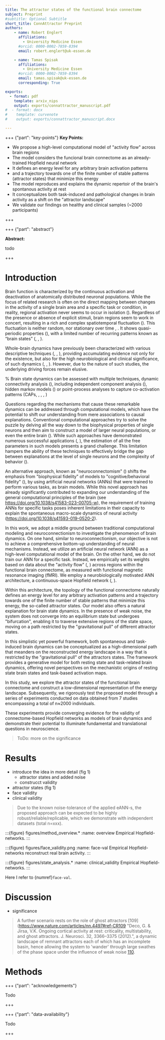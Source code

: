 ```yaml
---
title: The attractor states of the functional brain connectome
subject: Preprint
#subtitle: Optional Subtitle
short_title: ConnAttractor Preprint
authors:
    - name: Robert Englert
      affiliations:
        - University Medicine Essen
      #orcid: 0000-0002-7859-8394
      email: robert.englert@uk-essen.de

    - name: Tamas Spisak
      affiliations:
        - University Medicine Essen
      #orcid: 0000-0002-7859-8394
      email: tamas.spisak@uk-essen.de
      corresponding: True

exports:
  - format: pdf
    template: arxiv_nips
    output: exports/connattractor_manuscript.pdf
#  - format: docx
#    template: curvenote
#    output: exports/connattractor_manuscript.docx

---
```

+++ {"part": "key-points"}
**Key Points:**

- We propose a high-level computational model of "activity flow" across brain regions
- The model considers the funcional brain connectome as an already-trained Hopfield neural network
- It defines an energy level for any arbitrary brain activation patterns
- and a trajectory towards one of the finite number of stable patterns (attractor states) that minimize this energy
- The model reproduces and explains the dynamic repertoir of the brain's spontanous activity at rest
- It conceptualizes both task-induced and pathological changes in brain activity as a shift on the "attractor landscape"
- We validate our findings on healthy and clinical samples (~2000 participants)

+++

+++ {"part": "abstract"}

**Abstract:**

todo

+++

# Introduction

Brain function is characterized by the continuous activation and deactivation of anatomically distributed neuronal populations.
While the focus of related research is often on the direct mapping between changes in the activity of a single brain area and a specific task or condition, in reality, regional activation never seems to occur in isolation ([](https://doi.org/10.1038/nn.4502)).
Regardless of the presence or absence of explicit stimuli, brain regions seem to work in concert, resulting in a rich and complex spatiotemporal fluctuation ([](https://doi.org/10.1016/j.cub.2019.06.017)). 
This fluctuation is neither random, nor stationary over time [](https://doi.org/10.1073/pnas.1216856110), [](https://doi.org/10.1073/pnas.1400181111). It shows quasi-periodic properties ([](https://doi.org/10.1016/j.neuroimage.2013.09.029)), with a limited number of recurring patterns known as “brain states” ([](https://doi.org/10.1073/pnas.1705120114), [](https://doi.org/10.1073/pnas.1216856110), [](https://doi.org/10.1016/j.neuroimage.2010.05.081)).

Whole-brain dynamics have previously been characterized with various descriptive techniques ([](https://doi.org/10.1073/pnas.1121329109), [](https://doi.org/10.1073/pnas.1705120114), [](https://doi.org/10.1073/pnas.1216856110)), providing accumulating evidence not only for the existence, but also for the high neurobiological and clinical significance, of such dynamics ([](https://doi.org/10.1016/j.neuroimage.2013.05.079), [](https://doi.org/10.1073/pnas.1418031112), [](10.1038/s41467-020-18717-w)). However, due to the nature of such studies, the underlying driving forces remain elusive.

% Brain state dynamics can be assessed with multiple techniques, dynamic connectivity analysis (), including independent component analysis ([](https://doi.org/10.1073/pnas.1121329109)), hidden markov models ([](https://doi.org/10.1073/pnas.1705120114)) or point-process analyses to capture co-activation patterns (CAPs, [](https://doi.org/10.1073/pnas.1216856110), [](https://doi.org/10.1016/j.neuroimage.2015.01.057), [](https://doi.org/10.3389/fnsys.2013.00101), [](https://doi.org/10.1038/s41467-020-18717-w))

Questions regarding the mechanisms that cause these remarkable dynamics can be addressed through computational models, which have the potential to shift our understanding from mere associations to causal explanations.
Conventional computational approaches try to solve the puzzle by delving all the way down to the biophysical properties of single neurons and then aim to construct a model of larger neural populations, or even the entire brain ([](https://doi.org/10.1038/nn.4497)).
While such approaches have demonstrated numerous successful applications ([](https://doi.org/10.1038/s41593-018-0210-5), [](https://doi.org/10.1093/schbul/sby154)), the estimation of all the free parameters in such models presents a grand challenge. This limitation hampers the ability of these techniques to effectively bridge the gap between explanations at the level of single neurons and the complexity of behavior ([](https://doi.org/10.1038/nn.4497)).

An alternative approach, known as "neuroconnectomism" ([](https://doi.org/10.1038/s41583-023-00705-w)) shifts the emphasis from "biophysical fidelity" of models to "cognitive/behavioral fidelity" ([](https://doi.org/10.1038/s41593-018-0210-5)), by using artificial neural networks (ANNs) that were trained to perform various tasks, as brain models.
While this novel approach has already significantly contributed to expanding our understanding of the general computational principles of the brain (see https://doi.org/10.1038/s41583-023-00705-w), the requirement of training ANNs for specific tasks poses inherent limitations in their capacity to explain the spontaneous macro-scale dynamics of neural activity (https://doi.org/10.1038/s41593-019-0520-2).

In this work, we adopt a middle ground between traditional computational modeling and neuroconnectionism to investigate the phenomenon of brain dynamics.
On one hand, similar to neuroconnectionism, our objective is not to achieve a comprehensive bottom-up understanding of neural mechanisms. Instead, we utilize an artificial neural network (ANN) as a high-level computational model of the brain.
On the other hand, we do not train our ANN for a specific task. Instead, we empirically set its weights based on  data about the "activity flow" ([](http://dx.doi.org/10.1038/nn.4406), [](http://dx.doi.org/10.1038/s41467-017-01000-w)) across regions within the functional brain connectome, as measured with functional magnetic resonance imaging (fMRI). 
We employ a neurobiologically motivated ANN architecture, a continuous-space Hopfield network ([](https://doi.org/10.1073/pnas.79.8.2554), [](https://doi.org/10.1038/s42254-023-00595-y)).

Within this architecture, the topology of the functional connectome naturally defines an energy level for any arbitrary activation patterns and a trajectory towards one of the finite number of stable patterns that minimize this energy, the so-called attractor states.
Our model also offers a natural explanation for brain state dynamics.
In the presence of weak noise, the system does not converge into an equilibrium state but undergoes "bifurcation", enabling it to traverse extensive regions of the state space, moving on a path restricted by the "gravitational pull" of different attractor states.

In this simplistic yet powerful framework, both spontaneous and task-induced brain dynamics can be conceptualized as a high-dimensional path that meanders on the reconstructed energy landscape in a way that is restricted by the "gravitational pull" of the attractors states.
The framework provides a generative model for both resting state and task-related brain dynamics, offering novel perspectives on the mechanistic origins of resting state brain states and task-based activation maps.

In this study, we explore the attractor states of the functional brain connectome and construct a low-dimensional representation of the energy landscape.
Subsequently, we rigorously test the proposed model through a series of experiments conducted on data obtained from 7 studies encompassing a total of n≈2000 individuals.

These experiments provide converging evidence for the validity of connectome-based Hopfield networks as models of brain dynamics and demonstrate their potential to illuminate fundamental and translational questions in neuroscience.

> ToDo: more on the significance


# Results

- introduce the idea in more detail (fig 1)
  - attractor states and added noise
  - construcct validity
- attractor states (fig 1)
- face validity
- clinical validity

> Due to the known noise-tolerance of the applied eANN-s, the proposed approach can be expected to be highly robust/reliable/replicable, which we demonstrate with independent datasets (total n=xxx).


:::{figure} figures/method_overview.*
:name: overview
Empirical Hopfield-networks.
:::


:::{figure} figures/face_validity.png
:name: face-val
Empirical Hopfield-networks reconstruct real brain activity.
:::

:::{figure} figures/state_analysis.*
:name: clinical_validity
Empirical Hopfield-networks.
:::

Here I refer to {numref}`face-val`.

# Discussion

- significance

> A further scenario rests on the role of ghost attractors [109](https://www.nature.com/articles/nn.4497#ref-CR109 "Deco, G. & Jirsa, V.K. Ongoing cortical activity at rest: criticality, multistability, and ghost attractors. J. Neurosci. 32, 3366–3375 (2012).", a dynamic landscape of remnant attractors each of which has an incomplete basin, hence allowing the system to 'wander' through large swathes of the phase space under the influence of weak noise [110](https://www.nature.com/articles/nn.4497#ref-CR110 "Tsuda, I. Toward an interpretation of dynamic neural activity in terms of chaotic dynamical systems. Behav. Brain Sci. 24, 793–810 discussion 810–848 (2001).").


# Methods

+++ {"part": "acknowledgements"}

Todo

+++

+++ {"part": "data-availability"}

Todo

+++
